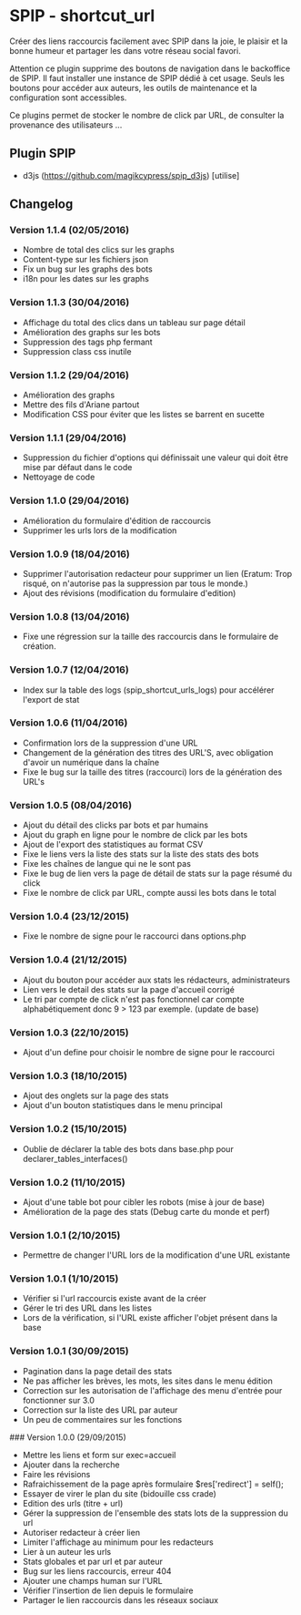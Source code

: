 SPIP - shortcut_url
=======

Créer des liens raccourcis facilement avec SPIP dans la joie, le plaisir et la bonne humeur et partager les dans votre réseau social favori.

Attention ce plugin supprime des boutons de navigation dans le backoffice de SPIP. Il faut installer une instance de SPIP dédié à cet usage. Seuls les boutons pour accéder aux auteurs, les outils de maintenance et la configuration sont accessibles.

Ce plugins permet de stocker le nombre de click par URL, de consulter la provenance des utilisateurs ...

## Plugin SPIP

* d3js (https://github.com/magikcypress/spip_d3js) [utilise]

## Changelog

### Version 1.1.4 (02/05/2016)

- Nombre de total des clics sur les graphs
- Content-type sur les fichiers json
- Fix un bug sur les graphs des bots
- i18n pour les dates sur les graphs

### Version 1.1.3 (30/04/2016)

- Affichage du total des clics dans un tableau sur page détail
- Amélioration des graphs sur les bots
- Suppression des tags php fermant
- Suppression class css inutile

### Version 1.1.2 (29/04/2016)

- Amélioration des graphs
- Mettre des fils d'Ariane partout
- Modification CSS pour éviter que les listes se barrent en sucette

### Version 1.1.1 (29/04/2016)

- Suppression du fichier d'options qui définissait une valeur qui doit être mise par défaut dans le code
- Nettoyage de code

### Version 1.1.0 (29/04/2016)

- Amélioration du formulaire d'édition de raccourcis
- Supprimer les urls lors de la modification

### Version 1.0.9 (18/04/2016)

- Supprimer l'autorisation redacteur pour supprimer un lien (Eratum: Trop risqué, on n'autorise pas la suppression par tous le monde.)
- Ajout des révisions (modification du formulaire d'edition)

### Version 1.0.8 (13/04/2016)

- Fixe une régression sur la taille des raccourcis dans le formulaire de création.

### Version 1.0.7 (12/04/2016)

- Index sur la table des logs (spip_shortcut_urls_logs) pour accélérer l'export de stat

### Version 1.0.6 (11/04/2016)

- Confirmation lors de la suppression d'une URL
- Changement de la génération des titres des URL'S, avec obligation d'avoir un numérique dans la chaîne
- Fixe le bug sur la taille des titres (raccourci) lors de la génération des URL's

### Version 1.0.5 (08/04/2016)

- Ajout du détail des clicks par bots et par humains
- Ajout du graph en ligne pour le nombre de click par les bots
- Ajout de l'export des statistiques au format CSV
- Fixe le liens vers la liste des stats sur la liste des stats des bots
- Fixe les chaînes de langue qui ne le sont pas
- Fixe le bug de lien vers la page de détail de stats sur la page résumé du click
- Fixe le nombre de click par URL, compte aussi les bots dans le total

### Version 1.0.4 (23/12/2015)

- Fixe le nombre de signe pour le raccourci dans options.php

### Version 1.0.4 (21/12/2015)

- Ajout du bouton pour accéder aux stats les rédacteurs, administrateurs
- Lien vers le detail des stats sur la page d'accueil corrigé
- Le tri par compte de click n'est pas fonctionnel car compte alphabétiquement donc 9 > 123 par exemple. (update de base)

### Version 1.0.3 (22/10/2015)

- Ajout d'un define pour choisir le nombre de signe pour le raccourci

### Version 1.0.3 (18/10/2015)

- Ajout des onglets sur la page des stats
- Ajout d'un bouton statistiques dans le menu principal

### Version 1.0.2 (15/10/2015)

- Oublie de déclarer la table des bots dans base.php pour declarer_tables_interfaces()

### Version 1.0.2 (11/10/2015)

- Ajout d'une table bot pour cibler les robots (mise à jour de base)
- Amélioration de la page des stats (Debug carte du monde et perf)

### Version 1.0.1 (2/10/2015)

- Permettre de changer l'URL lors de la modification d'une URL existante

### Version 1.0.1 (1/10/2015)

- Vérifier si l'url raccourcis existe avant de la créer
- Gérer le tri des URL dans les listes
- Lors de la vérification, si l'URL existe afficher l'objet présent dans la base

### Version 1.0.1 (30/09/2015)

- Pagination dans la page detail des stats
- Ne pas afficher les brèves, les mots, les sites dans le menu édition
- Correction sur les autorisation de l'affichage des menu d'entrée pour fonctionner sur 3.0
- Correction sur la liste des URL par auteur
- Un peu de commentaires sur les fonctions

### Version 1.0.0 (29/09/2015)

- Mettre les liens et form sur exec=accueil
- Ajouter dans la recherche
- Faire les révisions
- Rafraichissement de la page après formulaire $res['redirect'] = self();
- Essayer de virer le plan du site (bidouille css crade)
- Edition des urls (titre + url)
- Gérer la suppression de l'ensemble des stats lots de la suppression du url
- Autoriser redacteur à créer lien
- Limiter l'affichage au minimum pour les redacteurs
- Lier à un auteur les urls
- Stats globales et par url et par auteur
- Bug sur les liens raccourcis, erreur 404
- Ajouter une champs human sur l'URL
- Vérifier l'insertion de lien depuis le formulaire
- Partager le lien raccourcis dans les réseaux sociaux
